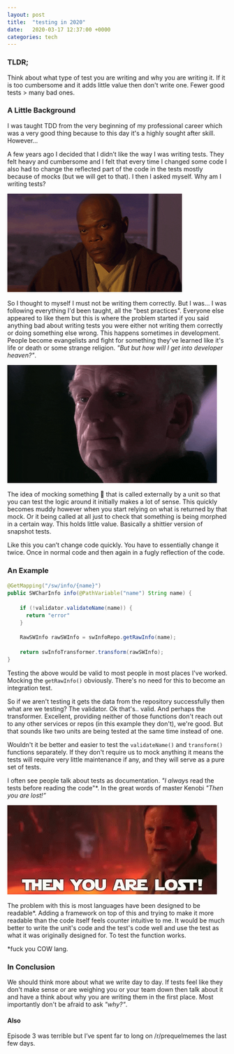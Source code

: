 ```yaml
---
layout: post
title:  "testing in 2020"
date:   2020-03-17 12:37:00 +0000
categories: tech
---
```


### TLDR;

Think about what type of test you are writing and why you are writing it. If it is too cumbersome and it adds little value then don't write one. Fewer good tests > many bad ones.

### A Little Background

I was taught TDD from the very beginning of my professional career which was a very good thing because to this day it's a highly sought after skill. However...

A few years ago I decided that I didn’t like the way I was writing tests. They felt heavy and cumbersome and I felt that every time I changed some code I also had to change the reflected part of the code in the tests mostly because of mocks (but we will get to that). I then I asked myself. Why am I writing tests?

![](/assets/testingin2020/thinking.gif)

So I thought to myself I must not be writing them correctly. But I was… I was following everything I'd been taught, all the "best practices". Everyone else appeared to like them but this is where the problem started if you said anything bad about writing tests you were either not writing them correctly or doing something else wrong. This happens sometimes in development. People become evangelists and fight for something they've learned like it's life or death or some strange religion. *"But but how will I get into developer heaven?"*.

![](/assets/testingin2020/darth.gif)

The idea of mocking something 🥁 that is called externally by a unit so that you can test the logic around it initially makes a lot of sense. This quickly becomes muddy however when you start relying on what is returned by that mock. Or it being called at all just to check that something is being morphed in a certain way. This holds little value. Basically a shittier version of snapshot tests.

Like this you can’t change code quickly. You have to essentially change it twice. Once in normal code and then again in a fugly reflection of the code.

### An Example

```java
@GetMapping("/sw/info/{name}")
public SWCharInfo info(@PathVariable("name") String name) {

    if (!validator.validateName(name)) {
      return "error"
    }

    RawSWInfo rawSWInfo = swInfoRepo.getRawInfo(name);

    return swInfoTransformer.transform(rawSWInfo);
}
```

Testing the above would be valid to most people in most places I've worked. Mocking the `getRawInfo()` obviously. There's no need for this to become an integration test.

So if we aren't testing it gets the data from the repository successfully then what are we testing? The validator. Ok that's.. valid. And perhaps the transformer. Excellent, providing neither of those functions don't reach out to any other services or repos (in this example they don't), we're good. But that sounds like two units are being tested at the same time instead of one.

Wouldn't it be better and easier to test the `validateName()` and `transform()` functions separately. If they don't require us to mock anything it means the tests will require very little maintenance if any, and they will serve as a pure set of tests.

I often see people talk about tests as documentation. *"I alway*s read the tests before reading the code"*. In the great words of master Kenobi *"Then you are lost!”*

![](/assets/testingin2020/lost.gif)

The problem with this is most languages have been designed to be readable*. Adding a framework on top of this and trying to make it more readable than the code itself feels counter intuitive to me. It would be much better to write the unit's code and the test's code well and use the test as what it was originally designed for. To test the function works.

*fuck you COW lang.

### In Conclusion

We should think more about what we write day to day. If tests feel like they don't make sense or are weighing you or your team down then talk about it and have a think about why you are writing them in the first place. Most importantly don't be afraid to ask *"why?"*.

#### Also

Episode 3 was terrible but I’ve spent far to long on /r/prequelmemes the last few days.